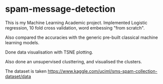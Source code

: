 # spam-message-detection

This is my Machine Learning Academic project. Implemented Logistic regression, 10 fold cross validation, word embessing "from scratch".

Also compared the accuracies with the generic pre-built classical machine learning models.

Done data visualisation with TSNE plotting.

Also done an unsupervised clusttering, and visualised the clusters.

The dataset is taken  https://www.kaggle.com/uciml/sms-spam-collection-dataset/data
